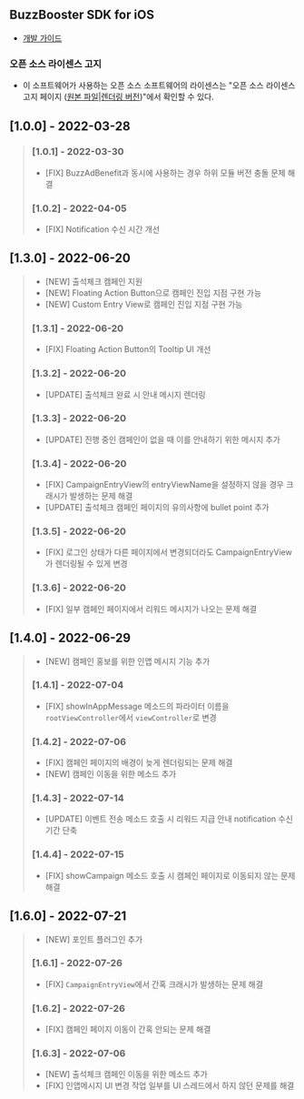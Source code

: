 ## BuzzBooster SDK for iOS

* [개발 가이드](https://buzzvil.atlassian.net/wiki/spaces/BDG/pages/2733506680/BuzzBooster+iOS)

### 오픈 소스 라이센스 고지
- 이 소프트웨어가 사용하는 오픈 소스 소프트웨어의 라이센스는 "오픈 소스 라이센스 고지 페이지 ([원본 파일](docs/3rd_party_licenses.html)|[렌더링 버전](https://htmlpreview.github.io/?https://github.com/Buzzvil/buzzscreen-sdk-publisher/blob/master/docs/3rd_party_licenses.html))"에서 확인할 수 있다.

## [1.0.0] - 2022-03-28
> ### [1.0.1] - 2022-03-30
> * [FIX] BuzzAdBenefit과 동시에 사용하는 경우 하위 모듈 버전 충돌 문제 해결
> ### [1.0.2] - 2022-04-05
> * [FIX] Notification 수신 시간 개선
## [1.3.0] - 2022-06-20
> * [NEW] 출석체크 캠페인 지원
> * [NEW] Floating Action Button으로 캠페인 진입 지점 구현 가능
> * [NEW] Custom Entry View로 캠페인 진입 지점 구현 가능
> ### [1.3.1] - 2022-06-20
> * [FIX] Floating Action Button의 Tooltip UI 개선
> ### [1.3.2] - 2022-06-20
> * [UPDATE] 출석체크 완료 시 안내 메시지 렌더링
> ### [1.3.3] - 2022-06-20
> * [UPDATE] 진행 중인 캠페인이 없을 때 이를 안내하기 위한 메시지 추가
> ### [1.3.4] - 2022-06-20
> * [FIX] CampaignEntryView의 entryViewName을 설정하지 않을 경우 크래시가 발생하는 문제 해결
> * [UPDATE] 출석체크 캠페인 페이지의 유의사항에 bullet point 추가
> ### [1.3.5] - 2022-06-20
> * [FIX] 로그인 상태가 다른 페이지에서 변경되더라도 CampaignEntryView가 렌더링될 수 있게 변경
> ### [1.3.6] - 2022-06-20
> * [FIX] 일부 캠페인 페이지에서 리워드 메시지가 나오는 문제 해결
## [1.4.0] - 2022-06-29
> * [NEW] 캠페인 홍보를 위한 인앱 메시지 기능 추가
> ### [1.4.1] - 2022-07-04
> * [FIX] showInAppMessage 메소드의 파라이터 이름을 `rootViewController`에서 `viewController`로 변경
> ### [1.4.2] - 2022-07-06
> * [FIX] 캠페인 페이지의 배경이 늦게 렌더링되는 문제 해결
> * [NEW] 캠페인 이동을 위한 메소드 추가
> ### [1.4.3] - 2022-07-14
> * [UPDATE] 이벤트 전송 메소드 호출 시 리워드 지급 안내 notification 수신 기간 단축
> ### [1.4.4] - 2022-07-15
> * [FIX] showCampaign 메소드 호출 시 캠페인 페이지로 이동되지 않는 문제 해결 
## [1.6.0] - 2022-07-21
> * [NEW] 포인트 플러그인 추가
> ### [1.6.1] - 2022-07-26
> * [FIX] `CampaignEntryView`에서 간혹 크래시가 발생하는 문제 해결
> ### [1.6.2] - 2022-07-26
> * [FIX] 캠페인 페이지 이동이 간혹 안되는 문제 해결
> ### [1.6.3] - 2022-07-06
> * [NEW] 출석체크 캠페인 이동을 위한 메소드 추가
> * [FIX] 인앱메시지 UI 변경 작업 일부를 UI 스레드에서 하지 않던 문제를 해결